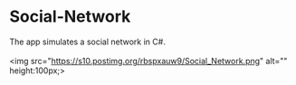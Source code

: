 # Social-Network
The app simulates a social network in C#.
<br><br>
<img src="https://s10.postimg.org/rbspxauw9/Social_Network.png" alt="" height:100px;>
